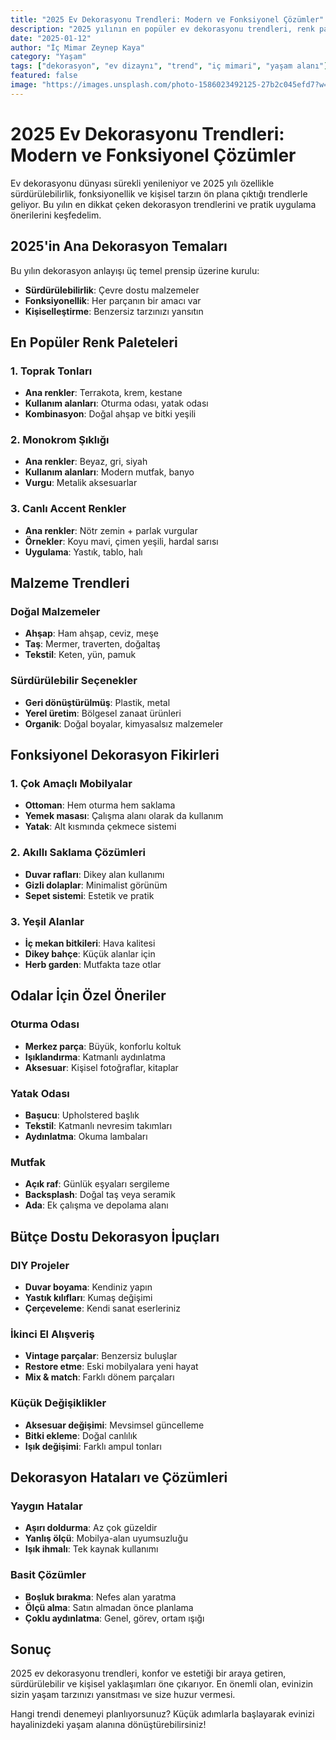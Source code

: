 ```yaml
---
title: "2025 Ev Dekorasyonu Trendleri: Modern ve Fonksiyonel Çözümler"
description: "2025 yılının en popüler ev dekorasyonu trendleri, renk paleteleri ve dekorasyon fikirleri. Evinizi modern ve konforlu bir yaşam alanına dönüştürün."
date: "2025-01-12"
author: "İç Mimar Zeynep Kaya"
category: "Yaşam"
tags: ["dekorasyon", "ev dizaynı", "trend", "iç mimari", "yaşam alanı"]
featured: false
image: "https://images.unsplash.com/photo-1586023492125-27b2c045efd7?w=800&h=600&fit=crop&crop=entropy&cs=tinysrgb"
---
```


# 2025 Ev Dekorasyonu Trendleri: Modern ve Fonksiyonel Çözümler

Ev dekorasyonu dünyası sürekli yenileniyor ve 2025 yılı özellikle sürdürülebilirlik, fonksiyonellik ve kişisel tarzın ön plana çıktığı trendlerle geliyor. Bu yılın en dikkat çeken dekorasyon trendlerini ve pratik uygulama önerilerini keşfedelim.

## 2025'in Ana Dekorasyon Temaları

Bu yılın dekorasyon anlayışı üç temel prensip üzerine kurulu:

- **Sürdürülebilirlik**: Çevre dostu malzemeler
- **Fonksiyonellik**: Her parçanın bir amacı var
- **Kişiselleştirme**: Benzersiz tarzınızı yansıtın

## En Popüler Renk Paleteleri

### 1. Toprak Tonları
- **Ana renkler**: Terrakota, krem, kestane
- **Kullanım alanları**: Oturma odası, yatak odası
- **Kombinasyon**: Doğal ahşap ve bitki yeşili

### 2. Monokrom Şıklığı
- **Ana renkler**: Beyaz, gri, siyah
- **Kullanım alanları**: Modern mutfak, banyo
- **Vurgu**: Metalik aksesuarlar

### 3. Canlı Accent Renkler
- **Ana renkler**: Nötr zemin + parlak vurgular
- **Örnekler**: Koyu mavi, çimen yeşili, hardal sarısı
- **Uygulama**: Yastık, tablo, halı

## Malzeme Trendleri

### Doğal Malzemeler
- **Ahşap**: Ham ahşap, ceviz, meşe
- **Taş**: Mermer, traverten, doğaltaş
- **Tekstil**: Keten, yün, pamuk

### Sürdürülebilir Seçenekler
- **Geri dönüştürülmüş**: Plastik, metal
- **Yerel üretim**: Bölgesel zanaat ürünleri
- **Organik**: Doğal boyalar, kimyasalsız malzemeler

## Fonksiyonel Dekorasyon Fikirleri

### 1. Çok Amaçlı Mobilyalar
- **Ottoman**: Hem oturma hem saklama
- **Yemek masası**: Çalışma alanı olarak da kullanım
- **Yatak**: Alt kısmında çekmece sistemi

### 2. Akıllı Saklama Çözümleri
- **Duvar rafları**: Dikey alan kullanımı
- **Gizli dolaplar**: Minimalist görünüm
- **Sepet sistemi**: Estetik ve pratik

### 3. Yeşil Alanlar
- **İç mekan bitkileri**: Hava kalitesi
- **Dikey bahçe**: Küçük alanlar için
- **Herb garden**: Mutfakta taze otlar

## Odalar İçin Özel Öneriler

### Oturma Odası
- **Merkez parça**: Büyük, konforlu koltuk
- **Işıklandırma**: Katmanlı aydınlatma
- **Aksesuar**: Kişisel fotoğraflar, kitaplar

### Yatak Odası
- **Başucu**: Upholstered başlık
- **Tekstil**: Katmanlı nevresim takımları
- **Aydınlatma**: Okuma lambaları

### Mutfak
- **Açık raf**: Günlük eşyaları sergileme
- **Backsplash**: Doğal taş veya seramik
- **Ada**: Ek çalışma ve depolama alanı

## Bütçe Dostu Dekorasyon İpuçları

### DIY Projeler
- **Duvar boyama**: Kendiniz yapın
- **Yastık kılıfları**: Kumaş değişimi
- **Çerçeveleme**: Kendi sanat eserleriniz

### İkinci El Alışveriş
- **Vintage parçalar**: Benzersiz buluşlar
- **Restore etme**: Eski mobilyalara yeni hayat
- **Mix & match**: Farklı dönem parçaları

### Küçük Değişiklikler
- **Aksesuar değişimi**: Mevsimsel güncelleme
- **Bitki ekleme**: Doğal canlılık
- **Işık değişimi**: Farklı ampul tonları

## Dekorasyon Hataları ve Çözümleri

### Yaygın Hatalar
- **Aşırı doldurma**: Az çok güzeldir
- **Yanlış ölçü**: Mobilya-alan uyumsuzluğu
- **Işık ihmalı**: Tek kaynak kullanımı

### Basit Çözümler
- **Boşluk bırakma**: Nefes alan yaratma
- **Ölçü alma**: Satın almadan önce planlama
- **Çoklu aydınlatma**: Genel, görev, ortam ışığı

## Sonuç

2025 ev dekorasyonu trendleri, konfor ve estetiği bir araya getiren, sürdürülebilir ve kişisel yaklaşımları öne çıkarıyor. En önemli olan, evinizin sizin yaşam tarzınızı yansıtması ve size huzur vermesi.

Hangi trendi denemeyi planlıyorsunuz? Küçük adımlarla başlayarak evinizi hayalinizdeki yaşam alanına dönüştürebilirsiniz! 